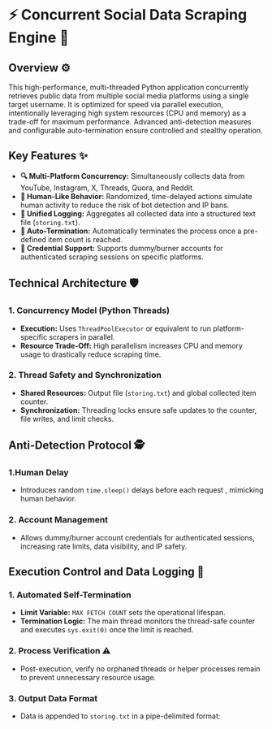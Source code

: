 # ⚡ Concurrent Social Data Scraping Engine 🚀

## Overview ⚙️
This high-performance, multi-threaded Python application concurrently retrieves public data from multiple social media platforms using a single target username. It is optimized for speed via parallel execution, intentionally leveraging high system resources (CPU and memory) as a trade-off for maximum performance. Advanced anti-detection measures and configurable auto-termination ensure controlled and stealthy operation.  

## Key Features ✨
- **🔍 Multi-Platform Concurrency:** Simultaneously collects data from YouTube, Instagram, X, Threads, Quora, and Reddit.  
- **👤 Human-Like Behavior:** Randomized, time-delayed actions simulate human activity to reduce the risk of bot detection and IP bans.  
- **💾 Unified Logging:** Aggregates all collected data into a structured text file (`storing.txt`).  
- **🛑 Auto-Termination:** Automatically terminates the process once a pre-defined item count is reached.  
- **🔑 Credential Support:** Supports dummy/burner accounts for authenticated scraping sessions on specific platforms.  

## Technical Architecture 🛡️

### 1. Concurrency Model (Python Threads)
- **Execution:** Uses `ThreadPoolExecutor` or equivalent to run platform-specific scrapers in parallel.  
- **Resource Trade-Off:** High parallelism increases CPU and memory usage to drastically reduce scraping time.  

### 2. Thread Safety and Synchronization
- **Shared Resources:** Output file (`storing.txt`) and global collected item counter.  
- **Synchronization:** Threading locks ensure safe updates to the counter, file writes, and limit checks.  

## Anti-Detection Protocol 🕵️

### 1.Human Delay
- Introduces random `time.sleep()` delays before each request , mimicking human behavior.  

### 2. Account Management
- Allows dummy/burner account credentials for authenticated sessions, increasing rate limits, data visibility, and IP safety.  

## Execution Control and Data Logging 🛑

### 1. Automated Self-Termination
- **Limit Variable:** `MAX FETCH COUNT` sets the operational lifespan.  
- **Termination Logic:** The main thread monitors the thread-safe counter and executes `sys.exit(0)` once the limit is reached.  

### 2. Process Verification ⚠️
- Post-execution, verify no orphaned threads or helper processes remain to prevent unnecessary resource usage.  

### 3. Output Data Format
- Data is appended to `storing.txt` in a pipe-delimited format:

